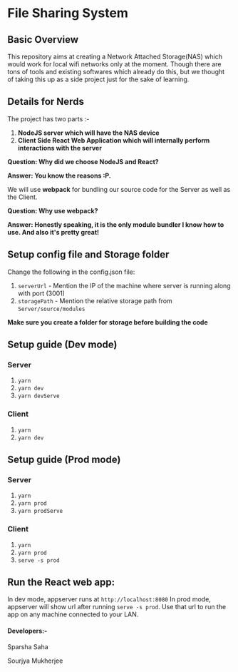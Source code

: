 # File Sharing System

## Basic Overview
This repository aims at creating a Network Attached Storage(NAS) which would work for local wifi networks only at the moment.
Though there are tons of tools and existing softwares which already do this, but we thought of taking this up as a side project just for the sake of learning.

## Details for Nerds
The project has two parts :-
1. **NodeJS server which will have the NAS device**
2. **Client Side React Web Application which will internally perform interactions with the server**

**Question: Why did we choose NodeJS and React?**

**Answer: You know the reasons :P.**

We will use **webpack** for bundling our source code for the Server as well as the Client.

**Question: Why use webpack?**

**Answer: Honestly speaking, it is the only module bundler I know how to use. And also it's pretty great!**

## Setup config file and Storage folder
Change the following in the config.json file:
1. `serverUrl` - Mention the IP of the machine where server is running along with port (3001)
2. `storagePath` - Mention the relative storage path from `Server/source/modules`

**Make sure you create a folder for storage before building the code**

## Setup guide (Dev mode)
### Server
1. `yarn`
2. `yarn dev`
3. `yarn devServe`

### Client
1. `yarn`
2. `yarn dev`

## Setup guide (Prod mode)
### Server
1. `yarn`
2. `yarn prod`
3. `yarn prodServe`

### Client
1. `yarn`
2. `yarn prod`
3. `serve -s prod`

## Run the React web app:
In dev mode, appserver runs at `http://localhost:8080`
In prod mode, appserver will show url after running `serve -s prod`. Use that url to run the app on any machine connected to your LAN.

#### Developers:-
Sparsha Saha

Sourjya Mukherjee
